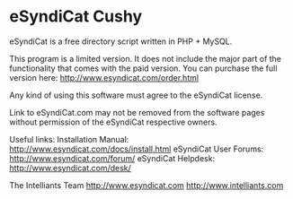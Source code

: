 eSyndiCat Cushy
===============

eSyndiCat is a free directory script written in PHP + MySQL.

This program is a limited version. It does not include the major part of
the functionality that comes with the paid version. You can purchase the
full version here: http://www.esyndicat.com/order.html

Any kind of using this software must agree to the eSyndiCat license.

Link to eSyndiCat.com may not be removed from the software pages without
permission of the eSyndiCat respective owners.

Useful links:
Installation Manual:	http://www.esyndicat.com/docs/install.html
eSyndiCat User Forums:	http://www.esyndicat.com/forum/
eSyndiCat Helpdesk:		http://www.esyndicat.com/desk/

The Intelliants Team
http://www.esyndicat.com
http://www.intelliants.com
